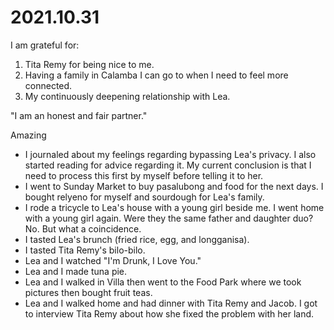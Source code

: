 # 2021.10.31

I am grateful for:

1. Tita Remy for being nice to me.
2. Having a family in Calamba I can go to when I need to feel more connected.
3. My continuously deepening relationship with Lea.

"I am an honest and fair partner."

Amazing

- I journaled about my feelings regarding bypassing Lea's privacy. I also started reading for advice regarding it. My current conclusion is that I need to process this first by myself before telling it to her.
- I went to Sunday Market to buy pasalubong and food for the next days. I bought relyeno for myself and sourdough for Lea's family.
- I rode a tricycle to Lea's house with a young girl beside me. I went home with a young girl again. Were they the same father and daughter duo? No. But what a coincidence.
- I tasted Lea's brunch (fried rice, egg, and longganisa).
- I tasted Tita Remy's bilo-bilo.
- Lea and I watched "I'm Drunk, I Love You."
- Lea and I made tuna pie.
- Lea and I walked in Villa then went to the Food Park where we took pictures then bought fruit teas.
- Lea and I walked home and had dinner with Tita Remy and Jacob. I got to interview Tita Remy about how she fixed the problem with her land.

